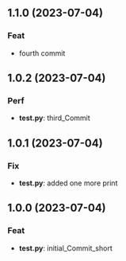 ## 1.1.0 (2023-07-04)

### Feat

- fourth commit

## 1.0.2 (2023-07-04)

### Perf

- **test.py**: third_Commit

## 1.0.1 (2023-07-04)

### Fix

- **test.py**: added one more print

## 1.0.0 (2023-07-04)

### Feat

- **test.py**: initial_Commit_short
